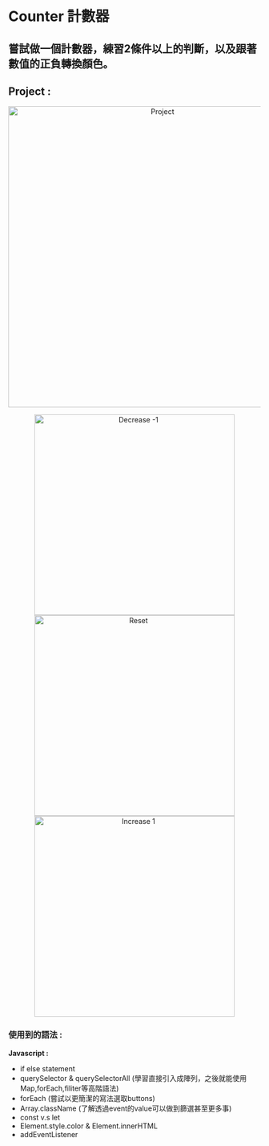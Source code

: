 # Counter 計數器
**嘗試做一個計數器，練習2條件以上的判斷，以及跟著數值的正負轉換顏色。**
---
## Project :
<p align = "center">
 <img src="https://github.com/TYTforCoding/FrontEnd-Practice/blob/main/2_Counter/demo/1.png" alt="Project" height=600px>
</p>

<p display = flex align = "center">
 <img src="https://github.com/TYTforCoding/FrontEnd-Practice/blob/main/2_Counter/demo/4.png" alt="Decrease -1" height=400px>
 <img src="https://github.com/TYTforCoding/FrontEnd-Practice/blob/main/2_Counter/demo/5.png" alt="Reset" height=400px>
 <img src="https://github.com/TYTforCoding/FrontEnd-Practice/blob/main/2_Counter/demo/2.png" alt="Increase 1" height=400px>
</p>
 
### 使用到的語法 : 
**Javascript :**
  * if else statement
  * querySelector & querySelectorAll (學習直接引入成陣列，之後就能使用Map,forEach,filiter等高階語法)
  * forEach (嘗試以更簡潔的寫法選取buttons)
  * Array.className (了解透過event的value可以做到篩選甚至更多事)
  * const v.s let
  * Element.style.color & Element.innerHTML
  * addEventListener

